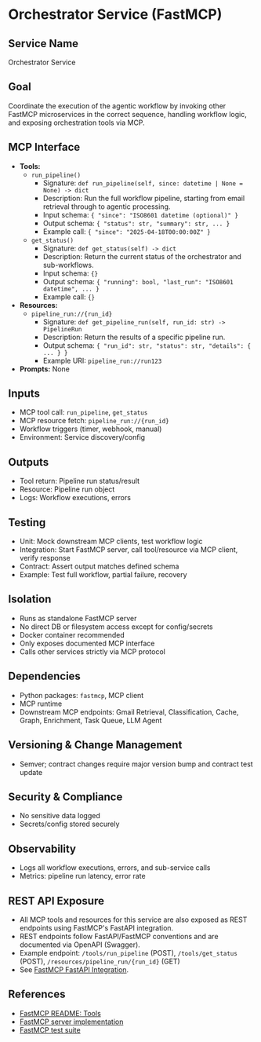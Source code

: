 # Orchestrator Service (FastMCP)

## Service Name
Orchestrator Service

## Goal
Coordinate the execution of the agentic workflow by invoking other FastMCP microservices in the correct sequence, handling workflow logic, and exposing orchestration tools via MCP.

## MCP Interface
- **Tools:**
  - `run_pipeline()`
    - Signature: `def run_pipeline(self, since: datetime | None = None) -> dict`
    - Description: Run the full workflow pipeline, starting from email retrieval through to agentic processing.
    - Input schema: `{ "since": "ISO8601 datetime (optional)" }`
    - Output schema: `{ "status": str, "summary": str, ... }`
    - Example call: `{ "since": "2025-04-18T00:00:00Z" }`
  - `get_status()`
    - Signature: `def get_status(self) -> dict`
    - Description: Return the current status of the orchestrator and sub-workflows.
    - Input schema: `{}`
    - Output schema: `{ "running": bool, "last_run": "ISO8601 datetime", ... }`
    - Example call: `{}`
- **Resources:**
  - `pipeline_run://{run_id}`
    - Signature: `def get_pipeline_run(self, run_id: str) -> PipelineRun`
    - Description: Return the results of a specific pipeline run.
    - Output schema: `{ "run_id": str, "status": str, "details": { ... } }`
    - Example URI: `pipeline_run://run123`
- **Prompts:** None

## Inputs
- MCP tool call: `run_pipeline`, `get_status`
- MCP resource fetch: `pipeline_run://{run_id}`
- Workflow triggers (timer, webhook, manual)
- Environment: Service discovery/config

## Outputs
- Tool return: Pipeline run status/result
- Resource: Pipeline run object
- Logs: Workflow executions, errors

## Testing
- Unit: Mock downstream MCP clients, test workflow logic
- Integration: Start FastMCP server, call tool/resource via MCP client, verify response
- Contract: Assert output matches defined schema
- Example: Test full workflow, partial failure, recovery

## Isolation
- Runs as standalone FastMCP server
- No direct DB or filesystem access except for config/secrets
- Docker container recommended
- Only exposes documented MCP interface
- Calls other services strictly via MCP protocol

## Dependencies
- Python packages: `fastmcp`, MCP client
- MCP runtime
- Downstream MCP endpoints: Gmail Retrieval, Classification, Cache, Graph, Enrichment, Task Queue, LLM Agent

## Versioning & Change Management
- Semver; contract changes require major version bump and contract test update

## Security & Compliance
- No sensitive data logged
- Secrets/config stored securely

## Observability
- Logs all workflow executions, errors, and sub-service calls
- Metrics: pipeline run latency, error rate

## REST API Exposure
- All MCP tools and resources for this service are also exposed as REST endpoints using FastMCP's FastAPI integration.
- REST endpoints follow FastAPI/FastMCP conventions and are documented via OpenAPI (Swagger).
- Example endpoint: `/tools/run_pipeline` (POST), `/tools/get_status` (POST), `/resources/pipeline_run/{run_id}` (GET)
- See [FastMCP FastAPI Integration](../../fastmcp/README.md#fastapi-integration).

## References
- [FastMCP README: Tools](../../fastmcp/README.md#tools)
- [FastMCP server implementation](../../fastmcp/src/fastmcp/server/server.py)
- [FastMCP test suite](../../fastmcp/tests)
